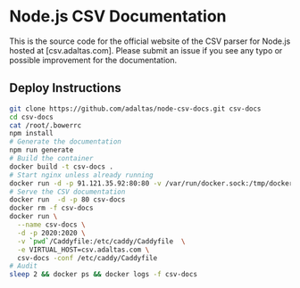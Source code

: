 # Node.js CSV Documentation

This is the source code for the official website of the CSV parser for Node.js
hosted at [csv.adaltas.com]. Please submit an issue if you see any typo or
possible improvement for the documentation.

## Deploy Instructions

```bash
git clone https://github.com/adaltas/node-csv-docs.git csv-docs
cd csv-docs
cat /root/.bowerrc
npm install
# Generate the documentation
npm run generate
# Build the container
docker build -t csv-docs .
# Start nginx unless already running
docker run -d -p 91.121.35.92:80:80 -v /var/run/docker.sock:/tmp/docker.sock:ro jwilder/nginx-proxy
# Serve the CSV documentation
docker run  -d -p 80 csv-docs
docker rm -f csv-docs
docker run \
  --name csv-docs \
  -d -p 2020:2020 \
  -v `pwd`/Caddyfile:/etc/caddy/Caddyfile  \
  -e VIRTUAL_HOST=csv.adaltas.com \
  csv-docs -conf /etc/caddy/Caddyfile
# Audit
sleep 2 && docker ps && docker logs -f csv-docs
```
